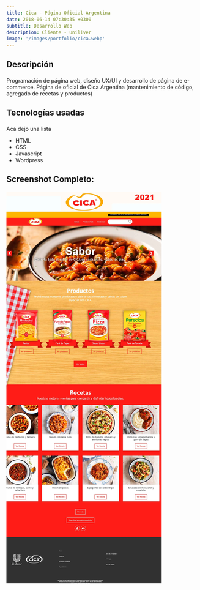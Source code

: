 ```yaml
---
title: Cica - Página Oficial Argentina
date: 2018-06-14 07:30:35 +0300
subtitle: Desarrollo Web
description: Cliente - Uniliver
image: '/images/portfolio/cica.webp'
---
```




<div class="block-header inner-sm" style="margin-top: 1.5em; margin-bottom: 1.5em">
  <h2 class="block-title line-top">Descripción</h2>
</div>

Programación de página web, diseño UX/UI y desarrollo de página de e-commerce. Página de oficial de Cica Argentina (mantenimiento de código, agregado de recetas y productos)

<div class="block-header inner-sm" style="margin-bottom: 1.5em">
  <h2 class="block-title line-top">Tecnologías usadas</h2>
</div>

 Acá dejo una lista

- HTML
- CSS
- Javascript
- Wordpress

<div class="block-header inner-sm" style="margin-bottom: 1.5em">
  <h2 class="block-title line-top">Screenshot Completo:</h2>
</div>
  <img loading="lazy" src="/images/portfolio/cica-full.webp">
